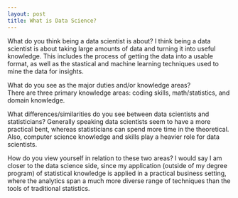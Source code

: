 ```yaml
---
layout: post
title: What is Data Science? 
---
```


What do you think being a data scientist is about? 
I think being a data scientist is about taking large amounts of data and turning it into useful knowledge. This includes the process of getting the data into a usable format, as well as the stastical and machine learning techniques used to mine the data for insights.

What do you see as the major duties and/or knowledge areas?  
There are three primary knowledge areas: coding skills, math/statistics, and domain knowledge.

What differences/similarities do you see between data scientists and statisticians? 
Generally speaking data scientists seem to have a more practical bent, whereas statisticians can spend more time in the theoretical. Also, computer science knowledge and skills play a heavier role for data scientists.

How do you view yourself in relation to these two areas?
I would say I am closer to the data science side, since my application (outside of my degree program) of statistical knowledge is applied in a practical business setting, where the analytics span a much more diverse range of techniques than the tools of traditional statistics.
